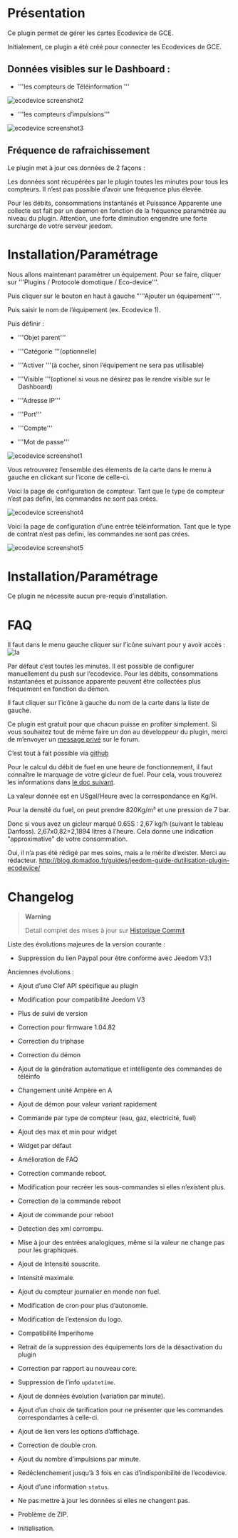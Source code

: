 Présentation 
============

Ce plugin permet de gérer les cartes Ecodevice de GCE.

Initialement, ce plugin a été créé pour connecter les Ecodevices de GCE.

Données visibles sur le Dashboard : 
-----------------------------------

-   '''les compteurs de Téléinformation '''

![ecodevice screenshot2](./images/ecodevice_screenshot2.jpg)

-   '''les compteurs d’impulsions'''

![ecodevice screenshot3](./images/ecodevice_screenshot3.jpg)

Fréquence de rafraichissement 
-----------------------------

Le plugin met à jour ces données de 2 façons :

Les données sont récupérées par le plugin toutes les minutes pour tous
les compteurs. Il n’est pas possible d’avoir une fréquence plus élevée.

Pour les débits, consommations instantanés et Puissance Apparente une
collecte est fait par un daemon en fonction de la fréquence paramétrée
au niveau du plugin. Attention, une forte diminution engendre une forte
surcharge de votre serveur jeedom.

Installation/Paramétrage 
========================

Nous allons maintenant paramétrer un équipement. Pour se faire, cliquer
sur '''Plugins / Protocole domotique / Eco-device'''.

Puis cliquer sur le bouton en haut à gauche "'''Ajouter un
équipement'''".

Puis saisir le nom de l’équipement (ex. Ecodevice 1).

Puis définir :

-   '''Objet parent'''

-   '''Catégorie '''(optionnelle)

-   '''Activer '''(à cocher, sinon l’équipement ne sera pas utilisable)

-   '''Visible '''(optionel si vous ne désirez pas le rendre visible sur
    le Dashboard)

-   '''Adresse IP'''

-   '''Port'''

-   '''Compte'''

-   '''Mot de passe'''

![ecodevice screenshot1](./images/ecodevice_screenshot1.jpg)

Vous retrouverez l’ensemble des élements de la carte dans le menu à
gauche en clickant sur l’icone de celle-ci.

Voici la page de configuration de compteur. Tant que le type de compteur
n’est pas defini, les commandes ne sont pas crées.

![ecodevice screenshot4](./images/ecodevice_screenshot4.jpg)

Voici la page de configuration d’une entrée téléinformation. Tant que le
type de contrat n’est pas defini, les commandes ne sont pas crées.

![ecodevice screenshot5](./images/ecodevice_screenshot5.jpg)

Installation/Paramétrage 
========================

Ce plugin ne nécessite aucun pre-requis d’installation.

FAQ
===

Il faut dans le menu gauche cliquer sur l’icône suivant pour y avoir
accès : ![la](./images/acces_sous_indicateur.jpg)

Par défaut c’est toutes les minutes. Il est possible de configurer
manuellement du push sur l’ecodevice. Pour les débits, consommations
instantanées et puissance apparente peuvent être collectées plus
fréquement en fonction du démon.

Il faut cliquer sur l’icône à gauche du nom de la carte dans la liste de
gauche.

Ce plugin est gratuit pour que chacun puisse en profiter simplement. Si
vous souhaitez tout de même faire un don au développeur du plugin, merci
de m’envoyer un [message
privé](https://www.jeedom.com/forum/memberlist.php?mode=viewprofile&u=698)
sur le forum.

C’est tout à fait possible via
[github](https://github.com/guenneguezt/plugin-ecodevice)

Pour le calcul du débit de fuel en une heure de fonctionnement, il faut
connaître le marquage de votre gicleur de fuel. Pour cela, vous
trouverez les informations dans [le doc
suivant](http://fr.cd.danfoss.com/PCMPDF/DKBDPD060A204.pdf).

La valeur donnée est en USgal/Heure avec la correspondance en Kg/H.

Pour la densité du fuel, on peut prendre 820Kg/m³ et une pression de 7
bar.

Donc si vous avez un gicleur marqué 0.65S : 2,67 kg/h (suivant le
tableau Danfoss). 2,67x0,82=2,1894 litres à l’heure. Cela donne une
indication "approximative" de votre consommation.

Oui, il n’a pas été rédigé par mes soins, mais a le mérite d’exister.
Merci au rédacteur.
<http://blog.domadoo.fr/guides/jeedom-guide-dutilisation-plugin-ecodevice/>

Changelog
=========

> **Warning**
>
> Detail complet des mises à jour sur [Historique
> Commit](https://github.com/guenneguezt/plugin-ecodevice/commits/master)

Liste des évolutions majeures de la version courante :

-   Suppression du lien Paypal pour être conforme avec Jeedom V3.1

Anciennes évolutions :

-   Ajout d’une Clef API spécifique au plugin

-   Modification pour compatibilité Jeedom V3

-   Plus de suivi de version

-   Correction pour firmware 1.04.82

-   Correction du triphase

-   Correction du démon

-   Ajout de la génération automatique et intélligente des commandes de
    téléinfo

-   Changement unité Ampère en A

-   Ajout de démon pour valeur variant rapidement

-   Commande par type de compteur (eau, gaz, electricité, fuel)

-   Ajout des max et min pour widget

-   Widget par défaut

-   Amélioration de FAQ

-   Correction commande reboot.

-   Modification pour recréer les sous-commandes si elles
    n’existent plus.

-   Correction de la commande reboot

-   Ajout de commande pour reboot

-   Detection des xml corrompu.

-   Mise à jour des entrées analogiques, même si la valeur ne change pas
    pour les graphiques.

-   Ajout de Intensité souscrite.

-   Intensité maximale.

-   Ajout du compteur journalier en monde non fuel.

-   Modification de cron pour plus d’autonomie.

-   Modification de l’extension du logo.

-   Compatibilité Imperihome

-   Retrait de la suppression des équipements lors de la désactivation
    du plugin

-   Correction par rapport au nouveau core.

-   Suppression de l’info `updatetime`.

-   Ajout de données évolution (variation par minute).

-   Ajout d’un choix de tarification pour ne présenter que les commandes
    correspondantes à celle-ci.

-   Ajout de lien vers les options d’affichage.

-   Correction de double cron.

-   Ajout du nombre d’impulsions par minute.

-   Redéclenchement jusqu’à 3 fois en cas d’indisponibilité
    de l’ecodevice.

-   Ajout d’une information `status`.

-   Ne pas mettre à jour les données si elles ne changent pas.

-   Problème de ZIP.

-   Initialisation.


